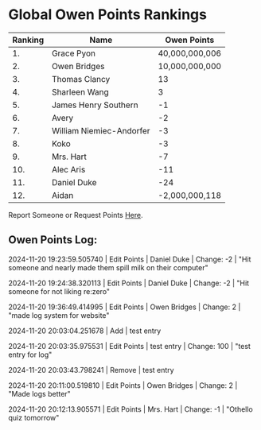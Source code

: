# Global Owen Points Rankings

|Ranking|Name|Owen Points|
| ----------- | ----------- | ----------- |
|1.|Grace Pyon|40,000,000,006|
|2.|Owen Bridges|10,000,000,000|
|3.|Thomas Clancy|13|
|4.|Sharleen Wang|3|
|5.|James Henry Southern|-1|
|6.|Avery|-2|
|7.|William Niemiec-Andorfer|-3|
|8.|Koko|-3|
|9.|Mrs. Hart|-7|
|10.|Alec Aris|-11|
|11.|Daniel Duke|-24|
|12.|Aidan|-2,000,000,118|

Report Someone or Request Points [Here](https://forms.gle/cc2Y95JU66t6gKew9).


## Owen Points Log:
2024-11-20 19:23:59.505740 \| Edit Points \| Daniel Duke \| Change: -2 \| "Hit someone and nearly made them spill milk on their computer"

2024-11-20 19:24:38.320113 \| Edit Points \| Daniel Duke \| Change: -2 \| "Hit someone for not liking re:zero"

2024-11-20 19:36:49.414995 \| Edit Points \| Owen Bridges \| Change: 2 \| "made log system for website"

2024-11-20 20:03:04.251678 \| Add \| test entry

2024-11-20 20:03:35.975531 \| Edit Points \| test entry \| Change: 100 \| "test entry for log"

2024-11-20 20:03:43.798241 \| Remove \| test entry

2024-11-20 20:11:00.519810 \| Edit Points \| Owen Bridges \| Change: 2 \| "Made logs better"

2024-11-20 20:12:13.905571 \| Edit Points \| Mrs. Hart \| Change: -1 \| "Othello quiz tomorrow"

